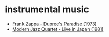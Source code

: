 # instrumental music

- [Frank Zappa - Dupree's Paradise (1973)](https://www.youtube.com/watch?v=qr6mTloYJJs)
- [Modern Jazz Quartet - Live in Japan (1981)](https://www.youtube.com/watch?v=v4ZWw9X2EMM)
